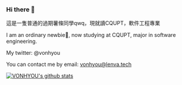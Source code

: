 ### Hi there 👋

這是一隻普通的過期薯條同學qwq，現就讀CQUPT，軟件工程專業

I am an ordinary newbie🍟, now studying at CQUPT, major in software engineering.

My twitter: @vonhyou

You can contact me by email: vonhyou@lenva.tech

[![VONHYOU's github stats](https://github-readme-stats.vercel.app/api?username=vonhyou)](https://github.com/anuraghazra/github-readme-stats)

<!--
**vonhyou/vonhyou** is a ✨ _special_ ✨ repository because its `README.md` (this file) appears on your GitHub profile.

Here are some ideas to get you started:

- 🔭 I’m currently working on ...
- 🌱 I’m currently learning ...
- 👯 I’m looking to collaborate on ...
- 🤔 I’m looking for help with ...
- 💬 Ask me about ...
- 📫 How to reach me: ...
- 😄 Pronouns: ...
- ⚡ Fun fact: ...
-->
